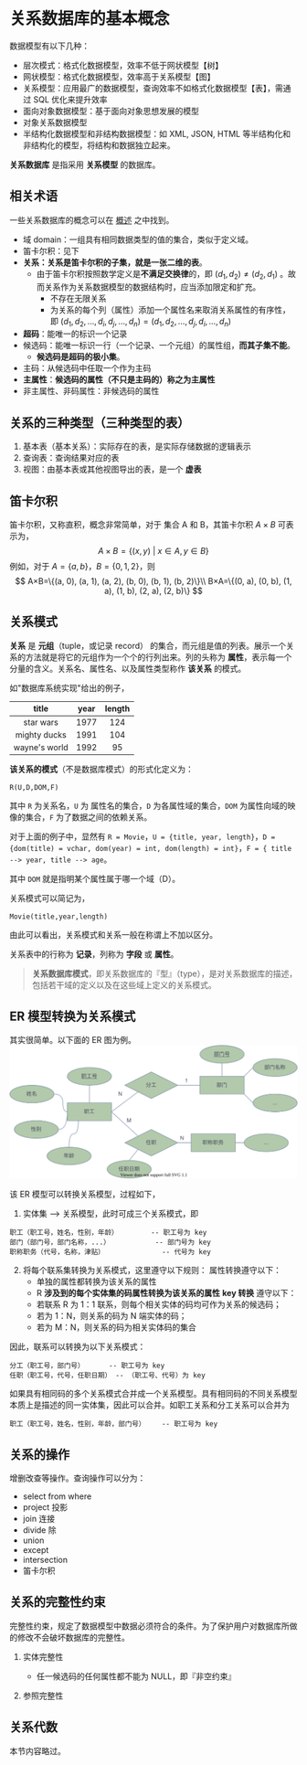 # 关系数据库的基本概念


数据模型有以下几种：
* 层次模式：格式化数据模型，效率不低于网状模型【树】
* 网状模型：格式化数据模型，效率高于关系模型【图】
* 关系模型：应用最广的数据模型，查询效率不如格式化数据模型【表】，需通过 SQL 优化来提升效率
* 面向对象数据模型：基于面向对象思想发展的模型
* 对象关系数据模型
* 半结构化数据模型和非结构数据模型：如 XML, JSON, HTML 等半结构化和非结构化的模型，将结构和数据独立起来。

**关系数据库** 是指采用 **关系模型** 的数据库。

## 相关术语

一些关系数据库的概念可以在 [概述](概述.md) 之中找到。

* 域 domain：一组具有相同数据类型的值的集合，类似于定义域。
* 笛卡尔积：见下
* **关系：关系是笛卡尔积的子集，就是一张二维的表**。
  - 由于笛卡尔积按照数学定义是**不满足交换律**的，即 $(d_1,d_2) \neq (d_2,d_1)$ 。故而关系作为关系数据模型的数据结构时，应当添加限定和扩充。
    - 不存在无限关系
    - 为关系的每个列（属性）添加一个属性名来取消关系属性的有序性，即 $(d_1,d_2,\ldots,d_i,d_j,\ldots,d_n) = (d_1,d_2,\ldots,d_j,d_i,\ldots,d_n)$ 
* **超码**：能唯一的标识一个记录
* 候选码：能唯一标识一行（一个记录、一个元组）的属性组，**而其子集不能**。
  * **候选码是超码的极小集**。
* 主码：从候选码中任取一个作为主码
* **主属性**：**候选码的属性（不只是主码的）称之为主属性**
* 非主属性、非码属性：非候选码的属性

## 关系的三种类型（三种类型的表）

1. 基本表（基本关系）：实际存在的表，是实际存储数据的逻辑表示
2. 查询表：查询结果对应的表
3. 视图：由基本表或其他视图导出的表，是一个 **虚表**

## 笛卡尔积

笛卡尔积，又称直积，概念非常简单，对于 集合 A 和 B，其笛卡尔积 $A\times B$ 可表示为，
$$
A\times B = \{(x,y)~|~x\in A, y \in B\}
$$
例如，对于 $A=\{a,b\}$，$B=\{0,1,2\}$，则
$$
A×B=\{(a, 0), (a, 1), (a, 2), (b, 0), (b, 1), (b, 2)\}\\
B×A=\{(0, a), (0, b), (1, a), (1, b), (2, a), (2, b)\}
$$

## 关系模式

**关系** 是 **元组**（tuple，或记录 record） 的集合，而元组是值的列表。展示一个关系的方法就是将它的元组作为一个个的行列出来。列的头称为 **属性**，表示每一个分量的含义。关系名、属性名、以及属性类型称作 **该关系** 的模式。

如"数据库系统实现"给出的例子，

|     title     | year  | length |
| :-----------: | :---: | :----: |
|   star wars   | 1977  |  124   |
| mighty ducks  | 1991  |  104   |
| wayne's world | 1992  |   95   |


**该关系的模式**（不是数据库模式）的形式化定义为：
```
R(U,D,DOM,F)
```
其中 `R` 为关系名，`U` 为 属性名的集合，`D` 为各属性域的集合，`DOM` 为属性向域的映像的集合，`F` 为了数据之间的依赖关系。 

对于上面的例子中，显然有 `R = Movie`，`U = {title, year, length}`，`D = {dom(title) = vchar, dom(year) = int, dom(length) = int}`，`F = { title --> year, title --> age`。

其中 `DOM` 就是指明某个属性属于哪一个域（D）。

关系模式可以简记为，
```
Movie(title,year,length)
```
由此可以看出，关系模式和关系一般在称谓上不加以区分。

关系表中的行称为 **记录**，列称为 **字段** 或 **属性**。


> **关系数据库模式**，即关系数据库的『型』（type），是对关系数据库的描述，包括若干域的定义以及在这些域上定义的关系模式。

## ER 模型转换为关系模式

其实很简单。以下面的 ER 图为例。
![](image/ER.svg)

该 ER 模型可以转换关系模型，过程如下，

1. 实体集 --> 关系模型，此时可成三个关系模式，即
```
职工（职工号，姓名，性别，年龄）        -- 职工号为 key
部门（部门号，部门名称，...）           -- 部门号为 key
职称职务（代号，名称，津贴）              -- 代号为 key
```

2. 将每个联系集转换为关系模式，这里遵守以下规则：
    属性转换遵守以下：
    - 单独的属性都转换为该关系的属性
    - R **涉及到的每个实体集的码属性转换为该关系的属性**
    **key 转换** 遵守以下：
    - 若联系 R 为 1：1 联系，则每个相关实体的码均可作为关系的候选码；
    - 若为 1：N，则关系的码为 N 端实体的码；
    - 若为 M：N，则关系的码为相关实体码的集合

因此，联系可以转换为以下关系模式：
```
分工（职工号，部门号）      -- 职工号为 key
任职（职工号，代号，任职日期） -- （职工号、代号）为 key
```

如果具有相同码的多个关系模式合并成一个关系模型。具有相同码的不同关系模型本质上是描述的同一实体集，因此可以合并。如职工关系和分工关系可以合并为
```
职工（职工号，姓名，性别，年龄，部门号）    -- 职工号为 key
```

## 关系的操作

增删改查等操作。查询操作可以分为：
- select from where
- project 投影
- join 连接
- divide 除
- union
- except
- intersection
- 笛卡尔积


## 关系的完整性约束

完整性约束，规定了数据模型中数据必须符合的条件。为了保护用户对数据库所做的修改不会破坏数据库的完整性。

1. 实体完整性
    - 任一候选码的任何属性都不能为 NULL，即『非空约束』

2. 参照完整性

## 关系代数

本节内容略过。